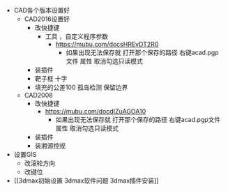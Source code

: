 - CAD各个版本设置好
	- CAD2016设置好
		- 改快捷键
			- 工具 ，自定义程序参数
				- https://mubu.com/docsHREvDT2R0
					- 如果出现无法保存就 打开那个保存的路径 右键acad.pgp文件 属性 取消勾选只读模式
		- 装插件
		- 靶子框 十字
		- 填充的公差100 孤岛检测 保留边界
	- CAD2008
		- 改快捷键
			- https://mubu.com/docdIZuAGOA10
				- 如果出现无法保存就 打开那个保存的路径 右键acad.pgp文件 属性 取消勾选只读模式
		- 装插件
		- 装湘源控规
- 设置GIS
	- 改滚轮方向
	- 改键位
- [[3dmax初始设置 3dmax软件问题 3dmax插件安装]]